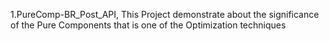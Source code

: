 1.PureComp-BR_Post_API, This Project demonstrate about the significance of the Pure Components that is one of the Optimization techniques
